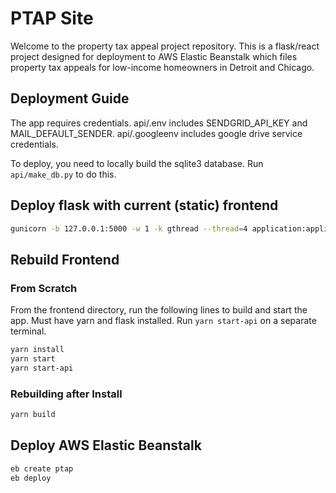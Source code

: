# PTAP Site

Welcome to the property tax appeal project repository. This is a flask/react project designed for deployment to AWS Elastic Beanstalk which files property tax appeals for low-income homeowners in Detroit and Chicago.

## Deployment Guide

The app requires credentials. api/.env includes SENDGRID_API_KEY and MAIL_DEFAULT_SENDER. api/.googleenv includes google drive service credentials.

To deploy, you need to locally build the sqlite3 database. Run `api/make_db.py` to do this.

## Deploy flask with current (static) frontend

```bash
gunicorn -b 127.0.0.1:5000 -w 1 -k gthread --thread=4 application:application
```

## Rebuild Frontend

### From Scratch

From the frontend directory, run the following lines to build and start the app. Must have yarn and flask installed. Run `yarn start-api` on a separate terminal.

```bash
yarn install
yarn start
yarn start-api
```
### Rebuilding after Install
```bash
yarn build
```

## Deploy AWS Elastic Beanstalk

```bash
eb create ptap
eb deploy
```